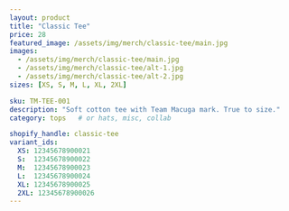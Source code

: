```yaml
---
layout: product
title: "Classic Tee"
price: 28
featured_image: /assets/img/merch/classic-tee/main.jpg
images:
  - /assets/img/merch/classic-tee/main.jpg
  - /assets/img/merch/classic-tee/alt-1.jpg
  - /assets/img/merch/classic-tee/alt-2.jpg
sizes: [XS, S, M, L, XL, 2XL]

sku: TM-TEE-001
description: "Soft cotton tee with Team Macuga mark. True to size."
category: tops   # or hats, misc, collab

shopify_handle: classic-tee
variant_ids:
  XS: 12345678900021
  S:  12345678900022
  M:  12345678900023
  L:  12345678900024
  XL: 12345678900025
  2XL: 12345678900026
---
```

